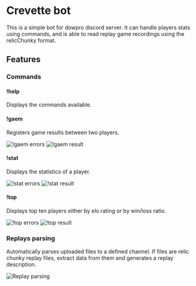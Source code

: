 
# Crevette bot
This is a simple bot for dowpro discord server. It can handle players stats using commands, and is able to read replay game recordings using the relicChunky format.

## Features

### Commands

#### !help

Displays the commands available.

#### !gaem

Registers game results between two players.

![!gaem errors](http://i.imgur.com/fbcpHG5.jpg "!gaem errors")
![!gaem result](http://i.imgur.com/zNFLtP7.jpg "!gaem command result")

#### !stat

Displays the statistics of a player.

![!stat errors](http://i.imgur.com/OmbTXTm.jpg "!stat errors")
![!stat result](http://i.imgur.com/H4MtO9k.jpg "!stat command result")

#### !top

Displays top ten players either by elo rating or by win/loss ratio.

![!top errors](http://i.imgur.com/mB7c01P.jpg "!top errors")
![!top result](http://i.imgur.com/rhx2cWn.jpg "!top command result")

### Replays parsing

Automatically parses uploaded files to a defined channel. If files are relic chunky replay files, extract data from them and generates a replay description.

![Replay parsing](http://i.imgur.com/wGHr3BG.jpg "Replay parsing")
